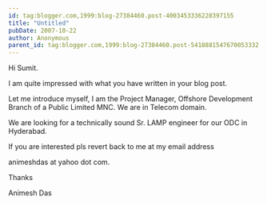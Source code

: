 ```yaml
---
id: tag:blogger.com,1999:blog-27384460.post-4003453336228397155
title: "Untitled"
pubDate: 2007-10-22
author: Anonymous
parent_id: tag:blogger.com,1999:blog-27384460.post-5418881547670053332
---
```


Hi Sumit.   
  
I am quite impressed with what you have written in your blog post.   
  
Let me introduce myself, I am the Project Manager, Offshore Development Branch of a Public Limited MNC. We are in Telecom domain.   
  
We are looking for a technically sound Sr. LAMP engineer for our ODC in Hyderabad.  
  
If you are interested pls revert back to me at my email address   
  
animeshdas at yahoo dot com.  

Thanks  
  
Animesh Das